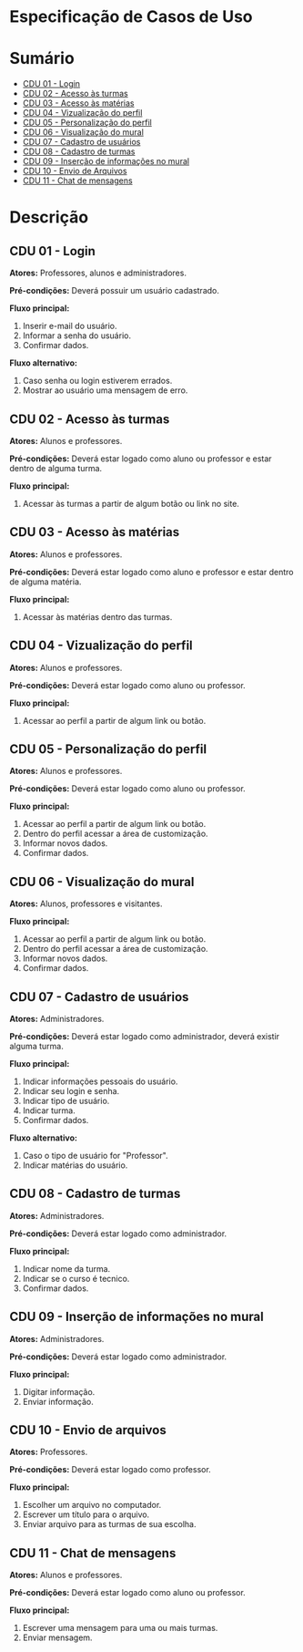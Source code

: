 # Especificação de Casos de Uso

# Sumário

- [CDU 01 - Login](#cdu-01---Login)
- [CDU 02 - Acesso às turmas](#cdu-02---Acesso-às-turmas)
- [CDU 03 - Acesso às matérias](#cdu-03---Acesso-às-matérias)
- [CDU 04 - Vizualização do perfil](#cdu-04---Vizualização-do-perfil)
- [CDU 05 - Personalização do perfil](#cdu-05---Personalização-do-perfil)
- [CDU 06 - Visualização do mural](#cdu-06---Visualização-do-mural)
- [CDU 07 - Cadastro de usuários](#cdu-07---Cadastro-de-usuários)
- [CDU 08 - Cadastro de turmas](#cdu-08---Cadastro-de-turmas)
- [CDU 09 - Inserção de informações no mural](#cdu-09---Inserção-de-informações-no-mural)
- [CDU 10 - Envio de Arquivos](#cdu-10---Envio-de-arquivos)
- [CDU 11 - Chat de mensagens](#cdu-11---Chat-de-mensagens)


# Descrição
## CDU 01 - Login
**Atores:** Professores, alunos e administradores. 

**Pré-condições:** Deverá possuir um usuário cadastrado.

**Fluxo principal:**
1. Inserir e-mail do usuário.
2. Informar a senha do usuário.
3. Confirmar dados.

**Fluxo alternativo:**
1. Caso senha ou login estiverem errados.
2. Mostrar ao usuário uma mensagem de erro.
   
## CDU 02 - Acesso às turmas
**Atores:** Alunos e professores.

**Pré-condições:** Deverá estar logado como aluno ou professor e estar dentro de alguma turma.

**Fluxo principal:**
1. Acessar às turmas a partir de algum botão ou link no site. 

## CDU 03 - Acesso às matérias
**Atores:** Alunos e professores. 

**Pré-condições:** Deverá estar logado como aluno e professor e estar dentro de alguma matéria.

**Fluxo principal:**
1. Acessar às matérias dentro das turmas.

## CDU 04 - Vizualização do perfil
**Atores:** Alunos e professores. 

**Pré-condições:** Deverá estar logado como aluno ou professor.

**Fluxo principal:**
1. Acessar ao perfil a partir de algum link ou botão.

## CDU 05 - Personalização do perfil
**Atores:** Alunos e professores. 

**Pré-condições:** Deverá estar logado como aluno ou professor.

**Fluxo principal:**
1. Acessar ao perfil a partir de algum link ou botão.
2. Dentro do perfil acessar a área de customização.
3. Informar novos dados.
4. Confirmar dados.

## CDU 06 - Visualização do mural
**Atores:** Alunos, professores e visitantes. 

**Fluxo principal:**
1. Acessar ao perfil a partir de algum link ou botão.
2. Dentro do perfil acessar a área de customização.
3. Informar novos dados.
4. Confirmar dados.

## CDU 07 - Cadastro de usuários
**Atores:** Administradores. 

**Pré-condições:** Deverá estar logado como administrador, deverá existir alguma turma.

**Fluxo principal:**
1. Indicar informações pessoais do usuário.
2. Indicar seu login e senha.
3. Indicar tipo de usuário.
4. Indicar turma.
5. Confirmar dados.

**Fluxo alternativo:**
1. Caso o tipo de usuário for "Professor".
2. Indicar matérias do usuário.

## CDU 08 - Cadastro de turmas
**Atores:** Administradores. 

**Pré-condições:** Deverá estar logado como administrador.

**Fluxo principal:**
1. Indicar nome da turma.
2. Indicar se o curso é tecnico.
2. Confirmar dados.

## CDU 09 - Inserção de informações no mural
**Atores:** Administradores. 

**Pré-condições:** Deverá estar logado como administrador.

**Fluxo principal:**
1. Digitar informação.
2. Enviar informação.

## CDU 10 - Envio de arquivos
**Atores:** Professores. 

**Pré-condições:** Deverá estar logado como professor.

**Fluxo principal:**
1. Escolher um arquivo no computador.
2. Escrever um título para o arquivo.
3. Enviar arquivo para as turmas de sua escolha.

## CDU 11 - Chat de mensagens
**Atores:** Alunos e professores. 

**Pré-condições:** Deverá estar logado como aluno ou professor.

**Fluxo principal:**
1. Escrever uma mensagem para uma ou mais turmas.
2. Enviar mensagem.